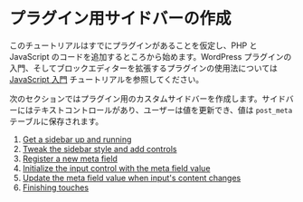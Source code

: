 <!-- 
# Creating a Sidebar for Your Plugin
 -->
# プラグイン用サイドバーの作成

<!-- 
This tutorial starts with you having an existing plugin setup and ready to add PHP and JavaScript code. Please, refer to [Getting started with JavaScript](/docs/designers-developers/developers/tutorials/javascript/) tutorial for an introduction to WordPress plugins and how to use JavaScript to extend the block editor.

 In the next sections, you're going to create a custom sidebar for a plugin that contains a text control so the user can update a value that is stored in the `post_meta` table.
 -->
このチュートリアルはすでにプラグインがあることを仮定し、PHP と JavaScript のコードを追加するところから始めます。WordPress プラグインの入門、そしてブロックエディターを拡張するプラグインの使用法については [JavaScript 入門](https://ja.wordpress.org/team/handbook/block-editor/tutorials/javascript/) チュートリアルを参照してください。

次のセクションではプラグイン用のカスタムサイドバーを作成します。サイドバーにはテキストコントロールがあり、ユーザーは値を更新でき、値は `post_meta` テーブルに保存されます。

<!-- 
1. [Get a sidebar up and running](/docs/designers-developers/developers/tutorials/sidebar-tutorial/plugin-sidebar-1-up-and-running.md)
2. [Tweak the sidebar style and add controls](/docs/designers-developers/developers/tutorials/sidebar-tutorial/plugin-sidebar-2-styles-and-controls.md)
3. [Register a new meta field](/docs/designers-developers/developers/tutorials/sidebar-tutorial/plugin-sidebar-3-register-meta.md)
4. [Initialize the input control with the meta field value](/docs/designers-developers/developers/tutorials/sidebar-tutorial/plugin-sidebar-4-initialize-input.md)
5. [Update the meta field value when input's content changes](/docs/designers-developers/developers/tutorials/sidebar-tutorial/plugin-sidebar-5-update-meta.md)
6. [Finishing touches](/docs/designers-developers/developers/tutorials/sidebar-tutorial/plugin-sidebar-6-finishing-touches.md)
 -->

1. [Get a sidebar up and running](https://developer.wordpress.org/block-editor/designers-developers/developers/tutorials/sidebar-tutorial/plugin-sidebar-1-up-and-running/)
2. [Tweak the sidebar style and add controls](https://developer.wordpress.org/block-editor/designers-developers/developers/tutorials/sidebar-tutorial/plugin-sidebar-2-styles-and-controls/)
3. [Register a new meta field](https://developer.wordpress.org/block-editor/designers-developers/developers/tutorials/sidebar-tutorial/plugin-sidebar-3-register-meta/)
4. [Initialize the input control with the meta field value](https://developer.wordpress.org/block-editor/designers-developers/developers/tutorials/sidebar-tutorial/plugin-sidebar-4-initialize-input/)
5. [Update the meta field value when input's content changes](https://developer.wordpress.org/block-editor/designers-developers/developers/tutorials/sidebar-tutorial/plugin-sidebar-5-update-meta/)
6. [Finishing touches](https://developer.wordpress.org/block-editor/designers-developers/developers/tutorials/sidebar-tutorial/plugin-sidebar-6-finishing-touches/)
